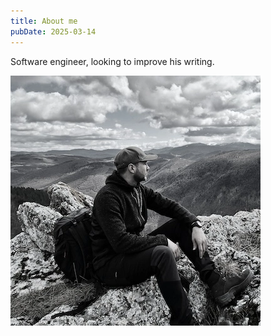 ```yaml
---
title: About me
pubDate: 2025-03-14
---
```


Software engineer, looking to improve his writing.

![my-image](./about-me.webp)
